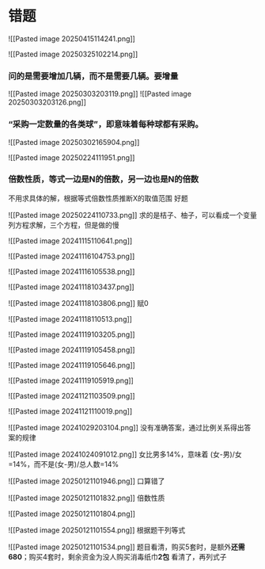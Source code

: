 # 错题

![[Pasted image 20250415114241.png]]

![[Pasted image 20250325102214.png]]
### 问的是需要增加几辆，而不是需要几辆。要增量

![[Pasted image 20250303203119.png]]
![[Pasted image 20250303203126.png]]
### “采购一定数量的各类球”，即意味着每种球都有采购。

![[Pasted image 20250302165904.png]]

![[Pasted image 20250224111951.png]]
### 倍数性质，等式一边是N的倍数，另一边也是N的倍数
不用求具体的解，根据等式倍数性质推断X的取值范围
好题

![[Pasted image 20250224110733.png]]
求的是桔子、柚子，可以看成一个变量
列方程求解，三个方程，但是做的慢

![[Pasted image 20241115110641.png]]

![[Pasted image 20241116104753.png]]

![[Pasted image 20241116105538.png]]

![[Pasted image 20241118103437.png]]

![[Pasted image 20241118103806.png]]
赋0

![[Pasted image 20241118110513.png]]

![[Pasted image 20241119103205.png]]

![[Pasted image 20241119105458.png]]

![[Pasted image 20241119105646.png]]

![[Pasted image 20241119105919.png]]

![[Pasted image 20241121103509.png]]

![[Pasted image 20241121110019.png]]

![[Pasted image 20241029203104.png]]
没有准确答案，通过比例关系得出答案的规律

![[Pasted image 20241024091012.png]]
女比男多14%，意味着 (女-男)/女=14%，而不是(女-男)/总人数=14%

![[Pasted image 20250121101946.png]]
口算错了

![[Pasted image 20250121101832.png]]
倍数性质

![[Pasted image 20250121101804.png]]

![[Pasted image 20250121101554.png]]
根据题干列等式

![[Pasted image 20250121101534.png]]
题目看清，购买5套时，是额外**还需680**；购买4套时，剩余资金为没人购买消毒纸巾**2包**
看清了，再列式子
